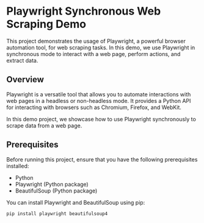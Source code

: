 # Playwright Synchronous Web Scraping Demo

This project demonstrates the usage of Playwright, a powerful browser automation tool, for web scraping tasks. In this demo, we use Playwright in synchronous mode to interact with a web page, perform actions, and extract data.

## Overview

Playwright is a versatile tool that allows you to automate interactions with web pages in a headless or non-headless mode. It provides a Python API for interacting with browsers such as Chromium, Firefox, and WebKit.

In this demo project, we showcase how to use Playwright synchronously to scrape data from a web page.

## Prerequisites

Before running this project, ensure that you have the following prerequisites installed:

- Python
- Playwright (Python package)
- BeautifulSoup (Python package)

You can install Playwright and BeautifulSoup using pip:

```shell
pip install playwright beautifulsoup4
